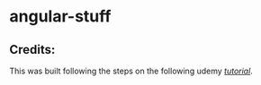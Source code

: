 # angular-stuff

## Credits: 

This was built following the steps on the following udemy *[tutorial](https://www.udemy.com/course/angularjs-masterclass)*.